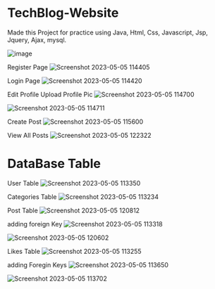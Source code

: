 # TechBlog-Website

Made this Project for practice using Java, Html, Css, Javascript, Jsp, Jquery, Ajax, mysql.


![image](https://user-images.githubusercontent.com/100328979/233768370-2620d97e-1eb0-4de8-9b23-e5f4f78f658e.png)


Register Page
![Screenshot 2023-05-05 114405](https://user-images.githubusercontent.com/100328979/236394158-ae94cf0c-cfce-4d04-a10c-54441dab186a.png)

Login Page
![Screenshot 2023-05-05 114420](https://user-images.githubusercontent.com/100328979/236394173-ad4e32d6-763d-4c3b-98da-fb03e6813bb7.png)

Edit Profile
Upload Profile Pic
![Screenshot 2023-05-05 114700](https://user-images.githubusercontent.com/100328979/236394220-4b9037a4-f966-41ef-9c35-137431723bf3.png)

![Screenshot 2023-05-05 114711](https://user-images.githubusercontent.com/100328979/236394263-9d7a5314-de38-4ea0-9ec4-b4e27add2269.png)

Create Post
![Screenshot 2023-05-05 115600](https://user-images.githubusercontent.com/100328979/236394318-1528469d-6968-446b-8a23-0919f1c53bcb.png)

View All Posts
![Screenshot 2023-05-05 122322](https://user-images.githubusercontent.com/100328979/236394395-dadbbd3a-febe-440d-b592-b765bec4048c.png)



# DataBase Table
User Table
 ![Screenshot 2023-05-05 113350](https://user-images.githubusercontent.com/100328979/236387223-8f942287-273b-49f7-9b6d-3194d7453aac.png)

Categories Table
![Screenshot 2023-05-05 113234](https://user-images.githubusercontent.com/100328979/236387441-a2ae92af-a99d-4fe0-896c-11687b006229.png)


Post Table
![Screenshot 2023-05-05 120812](https://user-images.githubusercontent.com/100328979/236391670-08dd247f-ba69-41e1-a24d-2c0b0bf295fc.png)

adding foreign Key
![Screenshot 2023-05-05 113318](https://user-images.githubusercontent.com/100328979/236387306-fe36ddf0-0fd6-45ff-889d-beec24622b1d.png)

![Screenshot 2023-05-05 120602](https://user-images.githubusercontent.com/100328979/236391703-07c1a592-7b15-42a0-b5c1-74ca11ab5178.png)


Likes Table
![Screenshot 2023-05-05 113255](https://user-images.githubusercontent.com/100328979/236387710-d11aeba6-eda9-403d-b5d2-629c56d16435.png)
 
 adding Foregin Keys
 ![Screenshot 2023-05-05 113650](https://user-images.githubusercontent.com/100328979/236387555-5a5e95bf-bf6b-4ffe-8653-dd5204672d7a.png)
 
![Screenshot 2023-05-05 113702](https://user-images.githubusercontent.com/100328979/236387568-f92f9904-6e97-4a21-a481-ba75c9e90b50.png)

